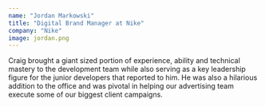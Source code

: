 ```yaml
---
name: "Jordan Markowski"
title: "Digital Brand Manager at Nike"
company: "Nike"
image: jordan.png
---
```


Craig brought a giant sized portion of experience, ability and technical mastery to the development team while also serving as a key leadership figure for the junior developers that reported to him. He was also a hilarious addition to the office and was pivotal in helping our advertising team execute some of our biggest client campaigns.